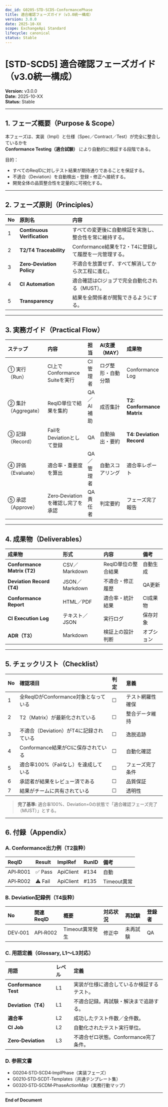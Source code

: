 ```yaml
---
doc_id: G0205-STD-SCD5-ConformancePhase
title: 適合確認フェーズガイド（v3.0統一構成）
version: 3.0.0
date: 2025-10-XX
scope: ExchangeApi Standard
lifecycle: canonical
status: Stable
---
```


# [STD-SCD5] 適合確認フェーズガイド（v3.0統一構成）

**Version:** v3.0.0  
**Date:** 2025-10-XX  
**Status:** Stable  

---

## 1. フェーズ概要（Purpose & Scope）

本フェーズは、実装（Impl）と仕様（Spec／Contract／Test）が完全に整合しているかを  
**Conformance Testing（適合試験）** により自動的に検証する段階である。  

目的：  
- すべてのReqIDに対しテスト結果が期待通りであることを保証する。  
- 不適合（Deviation）を自動検出・登録・修正へ接続する。  
- 開発全体の品質整合性を定量的に可視化する。

---

## 2. フェーズ原則（Principles）

| No | 原則名 | 内容 |
|:--|:--|:--|
| 1 | **Continuous Verification** | すべての変更後に自動検証を実施し、整合性を常に維持する。 |
| 2 | **T2/T4 Traceability** | Conformance結果をT2・T4に登録して履歴を一元管理する。 |
| 3 | **Zero‑Deviation Policy** | 不適合を放置せず、すべて解消してから次工程に進む。 |
| 4 | **CI Automation** | 適合確認はCIジョブで完全自動化される（MUST）。 |
| 5 | **Transparency** | 結果を全関係者が閲覧できるようにする。 |

---

## 3. 実務ガイド（Practical Flow）

| ステップ | 内容 | 担当 | AI支援（MAY） | 成果物 |
|:--|:--|:--|:--|:--|
| ① 実行（Run） | CI上でConformance Suiteを実行 | CI管理者 | ログ整形・自動分類 | Conformance Log |
| ② 集計（Aggregate） | ReqID単位で結果を集約 | QA／AI補助 | 成否集計 | **T2: Conformance Matrix** |
| ③ 記録（Record） | FailをDeviationとして登録 | QA | 自動抽出・要約 | **T4: Deviation Record** |
| ④ 評価（Evaluate） | 適合率・重要度を算出 | QA／管理者 | 自動スコアリング | 適合率レポート |
| ⑤ 承認（Approve） | Zero‑Deviationを確認し完了を承認 | QA責任者 | 判定要約 | フェーズ完了報告 |

---

## 4. 成果物（Deliverables）

| 成果物 | 形式 | 内容 | 備考 |
|:--|:--|:--|:--|
| **Conformance Matrix (T2)** | CSV／Markdown | ReqID単位の整合結果 | 自動生成 |
| **Deviation Record (T4)** | JSON／Markdown | 不適合・修正履歴 | QA更新 |
| **Conformance Report** | HTML／PDF | 適合率・統計結果 | CI成果物 |
| **CI Execution Log** | テキスト／JSON | 実行ログ | 保存対象 |
| **ADR（T3）** | Markdown | 検証上の設計判断 | オプション |

---

## 5. チェックリスト（Checklist）

| No | 確認項目 | 判定 | 意義 |
|:--|:--|:--|:--|
| 1 | 全ReqIDがConformance対象となっている | ☐ | テスト網羅性確保 |
| 2 | T2（Matrix）が最新化されている | ☐ | 整合データ維持 |
| 3 | 不適合（Deviation）がT4に記録されている | ☐ | 逸脱追跡 |
| 4 | Conformance結果がCIに保存されている | ☐ | 自動化確認 |
| 5 | 適合率100%（Failなし）を達成している | ☐ | フェーズ完了条件 |
| 6 | 承認者が結果をレビュー済である | ☐ | 品質保証 |
| 7 | 結果がチームに共有されている | ☐ | 透明性 |

> **完了基準:** 適合率100%、Deviation=0の状態で「適合確認フェーズ完了（MUST）」とする。

---

## 6. 付録（Appendix）

### A. Conformance出力例（T2抜粋）
| ReqID | Result | ImplRef | RunID | 備考 |
|:--|:--|:--|:--|:--|
| API‑R001 | ✅ Pass | ApiClient | #134 | 自動 |
| API‑R002 | ⚠️ Fail | ApiClient | #135 | Timeout異常 |

### B. Deviation記録例（T4抜粋）
| No | 関連ReqID | 概要 | 対応状況 | 再試験 | 登録者 |
|:--|:--|:--|:--|:--|:--|
| DEV‑001 | API‑R002 | Timeout異常発生 | 修正中 | 未再試験 | QA |

### C. 用語定義（Glossary, L1〜L3対応）
| 用語 | レベル | 定義 |
|:--|:--|:--|
| **Conformance Test** | L1 | 実装が仕様に適合しているか検証するテスト。 |
| **Deviation（T4）** | L1 | 不適合記録。再試験・解決まで追跡する。 |
| **適合率** | L2 | 成功したテスト件数／全件数。 |
| **CI Job** | L2 | 自動化されたテスト実行単位。 |
| **Zero‑Deviation** | L3 | 不適合ゼロ状態。Conformance完了条件。 |

### D. 参照文書
- G0204‑STD‑SCD4‑ImplPhase（実装フェーズ）  
- G0210‑STD‑SCDT‑Templates（共通テンプレート集）  
- G0320‑STD‑SCDM‑PhaseActionMap（実務行動マップ）  

---

**End of Document**
